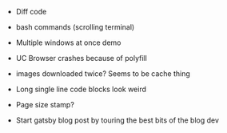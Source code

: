 * Diff code
* bash commands (scrolling terminal)
* Multiple windows at once demo
* UC Browser crashes because of polyfill

* images downloaded twice? Seems to be cache thing
* Long single line code blocks look weird

* Page size stamp?

* Start gatsby blog post by touring the best bits of the blog dev